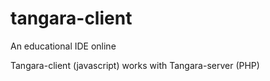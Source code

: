 tangara-client
=========

An educational IDE online

Tangara-client (javascript) works with Tangara-server (PHP)
